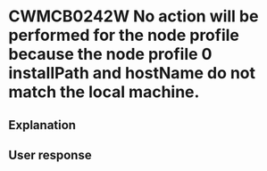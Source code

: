 # CWMCB0242W No action will be performed for the node profile because the node profile 0 installPath and hostName do not match the local machine.

## Explanation

## User response